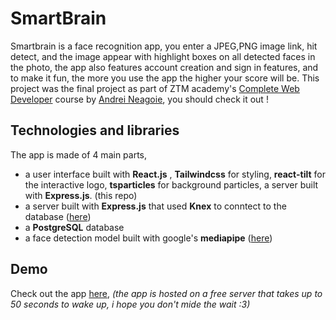 # SmartBrain
Smartbrain is a face recognition app, you enter a JPEG,PNG image link, hit detect, and the image appear with highlight boxes on all detected faces in the photo, the app also features account creation and sign in features, and to make it fun, the more you use the app the higher your score will be.
This project was the final project as part of ZTM academy's [Complete Web Developer](https://zerotomastery.io/courses/coding-bootcamp/) course by [Andrei Neagoie](https://zerotomastery.io/about/instructor/andrei-neagoie/), you should check it out !

## Technologies and libraries
The app is made of 4 main parts, 
- a user interface built with **React.js** , **Tailwindcss** for styling, **react-tilt** for the interactive logo, **tsparticles** for background particles, a server built with **Express.js**. (this repo)
- a server built with **Express.js** that used **Knex** to conntect to the database ([here](https://github.com/MRWOLVEY/SmartBrainBE))
- a **PostgreSQL** database
- a face detection model built with google's **mediapipe** ([here](https://github.com/MRWOLVEY/FaceDet))
## Demo
Check out the app [here](https://smartbrain-heai.onrender.com/login), *(the app is hosted on a free server that takes up to 50 seconds to wake up, i hope you don't mide the wait :3)*
